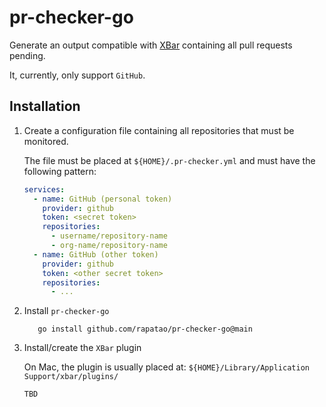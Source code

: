 # pr-checker-go

Generate an output compatible with [XBar](https://xbarapp.com/) containing all pull requests pending.

It, currently, only support `GitHub`.

## Installation

1. Create a configuration file containing all repositories that must be monitored. 
   
   The file must be placed at `${HOME}/.pr-checker.yml` and must have the following pattern:

   ```yaml
   services:
     - name: GitHub (personal token)
       provider: github
       token: <secret token>
       repositories:
         - username/repository-name
         - org-name/repository-name
     - name: GitHub (other token)
       provider: github
       token: <other secret token>
       repositories:
         - ...
   ```
   
2. Install `pr-checker-go` 
   
   ```shell
      go install github.com/rapatao/pr-checker-go@main
   ```

3. Install/create the `XBar` plugin

   On Mac, the plugin is usually placed at: `${HOME}/Library/Application Support/xbar/plugins/`

   `TBD`